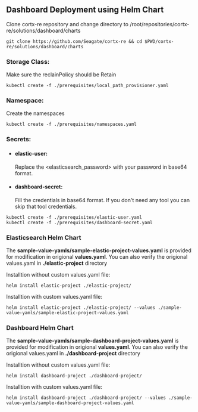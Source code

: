 ## Dashboard Deployment using Helm Chart

Clone cortx-re repository and change directory to /root/repositories/cortx-re/solutions/dashboard/charts

```
git clone https://github.com/Seagate/cortx-re && cd $PWD/cortx-re/solutions/dashboard/charts
```

### Storage Class:
Make sure the reclainPolicy should be Retain
```
kubectl create -f ./prerequisites/local_path_provisioner.yaml
```

### Namespace:

Create the namespaces
```
kubectl create -f ./prerequisites/namespaces.yaml
```

### Secrets:

- #### elastic-user: 
  Replace the <elasticsearch_password> with your password in base64 format.
- #### dashboard-secret: 
  Fill the credentials in base64 format. If you don't need any tool you can skip that tool credentials.

```
kubectl create -f ./prerequisites/elastic-user.yaml
kubectl create -f ./prerequisites/dashboard-secret.yaml
```

### Elasticsearch Helm Chart

The **sample-value-yamls/sample-elastic-project-values.yaml** is provided for modification in origional **values.yaml**. You can also verify the origional values.yaml in **./elastic-project** directory

Installtion without custom values.yaml file:
```
helm install elastic-project ./elastic-project/
```

Installtion with custom values.yaml file:
```
helm install elastic-project ./elastic-project/ --values ./sample-value-yamls/sample-elastic-project-values.yaml
```

### Dashboard Helm Chart
The **sample-value-yamls/sample-dashboard-project-values.yaml** is provided for modification in origional **values.yaml**. You can also verify the origional values.yaml in **./dashboard-project** directory

Installtion without custom values.yaml file:
```
helm install dashboard-project ./dashboard-project/
```

Installtion with custom values.yaml file:
```
helm install dashboard-project ./dashboard-project/ --values ./sample-value-yamls/sample-dashboard-project-values.yaml
```